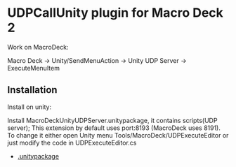 # UDPCallUnity plugin for Macro Deck 2

Work on MacroDeck:

Macro Deck -> Unity/SendMenuAction -> Unity UDP Server -> ExecuteMenuItem


## Installation

Install on unity:

Install MacroDeckUnityUDPServer.unitypackage, it contains scripts(UDP server); This extension by default uses port:8193 (MacroDeck uses 8191). To change it either open Unity menu Tools/MacroDeck/UDPExecuteEditor or just modify the code in UDPExecuteEditor.cs

- [.unitypackage](https://github.com/sulbon/Macro-Deck-Unity-Plugin/raw/main/PutInUnityEditor/MacroDeckUnityUDPServer.unitypackage)
